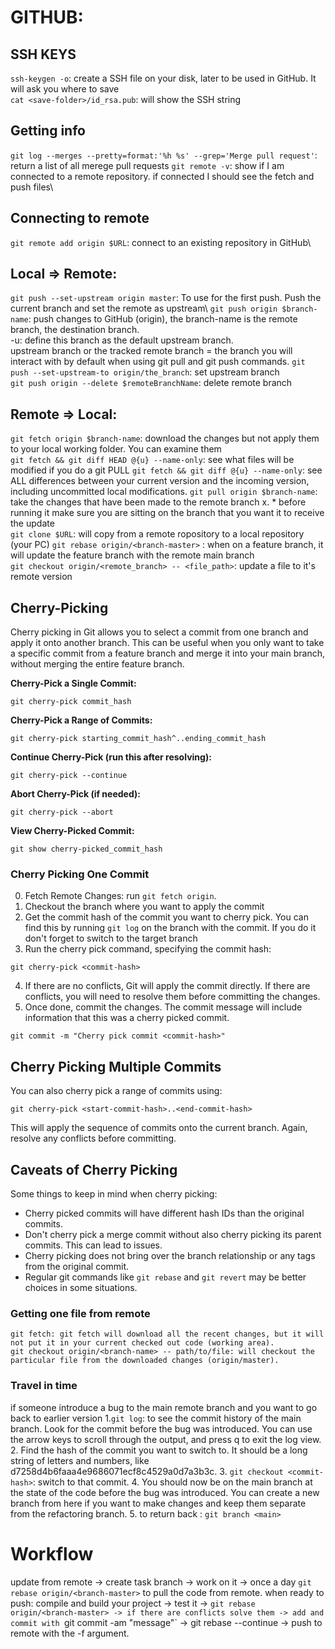 # GITHUB:


## SSH KEYS
`ssh-keygen -o`: create a SSH file on your disk, later to be used in GitHub. It will ask you where to save\
`cat <save-folder>/id_rsa.pub`: will show the SSH string

## Getting info
`git log --merges --pretty=format:'%h %s' --grep='Merge pull request'`: return a list of all merege pull requests
`git remote -v`: show if I am connected to a remote repository. if connected I should see the fetch and push files\

## Connecting to remote
`git remote add origin $URL`: connect to an existing repository in GitHub\

##  Local => Remote:
`git push --set-upstream origin master`: To use for the first push. Push the current branch and set the remote as upstream\ 
`git push origin $branch-name`: push changes to GitHub (origin), the branch-name is the remote branch, the destination branch.\
-u: define this branch as the default upstream branch.\
upstream branch or the tracked remote branch = the branch you will interact with by default when using git pull and git push commands.
`git push --set-upstream-to origin/the_branch`: set upstream branch\
`git push origin --delete $remoteBranchName`: delete remote branch


## Remote => Local:

`git fetch origin $branch-name`: download the changes but not apply them to your local working folder. You can examine them\
`git fetch && git diff HEAD @{u} --name-only`: see what files will be modified if you do a git PULL
`git fetch && git diff @{u} --name-only`: see ALL differences between your current version and the incoming version, including uncommitted local modifications. 
`git pull origin $branch-name`: take the changes that have been made to the remote branch x.  * before running it make sure you are sitting on the branch that you want it to receive the update\
`git clone $URL`: will copy from a remote ropository to a local repository (your PC)
`git rebase origin/<branch-master>` : when on a feature branch, it will update the feature branch with the remote main branch <branch-master>\
`git checkout origin/<remote_branch> -- <file_path>`: update a file to it's remote version


## Cherry-Picking 
Cherry picking in Git allows you to select a commit from one branch and apply it onto another branch. This can be useful when you only want to take a specific commit from a feature branch and merge it into your main branch, without merging the entire feature branch.



**Cherry-Pick a Single Commit:**
  ```
  git cherry-pick commit_hash
  ```

**Cherry-Pick a Range of Commits:**
  ```
  git cherry-pick starting_commit_hash^..ending_commit_hash
  ```

**Continue Cherry-Pick (run this after resolving):**
  ```
  git cherry-pick --continue
  ```

**Abort Cherry-Pick (if needed):**
  ```
  git cherry-pick --abort
  ```

**View Cherry-Picked Commit:**
  ```
  git show cherry-picked_commit_hash
  ```


### Cherry Picking One Commit
0. Fetch Remote Changes: run `git fetch origin`. 
1. Checkout the branch where you want to apply the commit 
2. Get the commit hash of the commit you want to cherry pick. You can find this by running `git log` on the branch with the commit. If you do it don't forget to switch to the target branch
3. Run the cherry pick command, specifying the commit hash:
```
git cherry-pick <commit-hash>
```
4. If there are no conflicts, Git will apply the commit directly. If there are conflicts, you will need to resolve them before committing the changes.
5. Once done, commit the changes. The commit message will include information that this was a cherry picked commit.
```
git commit -m "Cherry pick commit <commit-hash>" 
```


## Cherry Picking Multiple Commits 
You can also cherry pick a range of commits using:

```
git cherry-pick <start-commit-hash>..<end-commit-hash>
```
This will apply the sequence of commits onto the current branch. Again, resolve any conflicts before committing.

## Caveats of Cherry Picking

Some things to keep in mind when cherry picking:
- Cherry picked commits will have different hash IDs than the original commits.
- Don't cherry pick a merge commit without also cherry picking its parent commits. This can lead to issues.
- Cherry picking does not bring over the branch relationship or any tags from the original commit.
- Regular git commands like `git rebase` and `git revert` may be better choices in some situations.




 ### Getting one file from remote
```
git fetch: git fetch will download all the recent changes, but it will not put it in your current checked out code (working area).
git checkout origin/<branch-name> -- path/to/file: will checkout the particular file from the downloaded changes (origin/master).
```
   

### Travel in time
 if someone introduce a bug to the main remote branch and you want to go back to earlier version
1.`git log`:  to see the commit history of the main branch. Look for the commit before the bug was introduced. You can use the arrow keys to scroll through the output, and press q to exit the log view.
2. Find the hash of the commit you want to switch to. It should be a long string of letters and numbers, like d7258d4b6faaa4e9686071ecf8c4529a0d7a3b3c.
3. `git checkout <commit-hash>`:  switch to that commit. 
4. You should now be on the main branch at the state of the code before the bug was introduced. You can create a new branch from here if you want to make changes and keep them separate from the refactoring branch.
5. to return back : `git branch <main>`


# Workflow
 update from remote -> create task branch -> work on it -> once a day `git rebase origin/<branch-master>` to pull the code from remote.
 when ready to push: compile and build your project -> test it -> `git rebase origin/<branch-master> -> if there are conflicts solve them
 -> add and commit with `git commit -am "message"` -> git rebase --continue -> push to remote with the -f argument.
